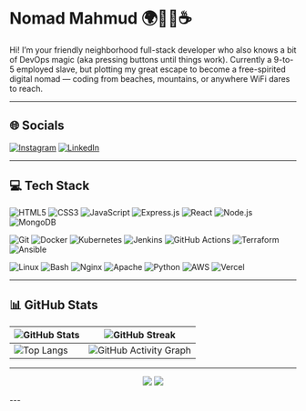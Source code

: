 # Nomad Mahmud 🌍🧑‍💻☕

<div>
  Hi! I’m your friendly neighborhood full-stack developer who also knows a bit of DevOps magic (aka pressing buttons until things work).
  Currently a 9-to-5 employed slave, but plotting my great escape to become a free-spirited digital nomad — coding from beaches, mountains, or anywhere WiFi dares to reach.  
</div>

---

## 🌐 Socials
[![Instagram](https://img.shields.io/badge/Instagram-%23E4405F.svg?logo=Instagram&logoColor=white)](https://instagram.com/nomadmahmud) [![LinkedIn](https://img.shields.io/badge/LinkedIn-%230077B5.svg?logo=linkedin&logoColor=white)](https://linkedin.com/in/am-mahmud/) 

---

## 💻 Tech Stack

<!-- MERN Stack -->
![HTML5](https://img.shields.io/badge/html5-%23E34F26.svg?style=for-the-badge&logo=html5&logoColor=white)
![CSS3](https://img.shields.io/badge/css3-%231572B6.svg?style=for-the-badge&logo=css3&logoColor=white)
![JavaScript](https://img.shields.io/badge/JavaScript-F7DF1E?style=for-the-badge&logo=javascript&logoColor=black)
![Express.js](https://img.shields.io/badge/Express.js-%23404d59.svg?style=for-the-badge&logo=express&logoColor=%2361DAFB) 
![React](https://img.shields.io/badge/React-%2320232a.svg?style=for-the-badge&logo=react&logoColor=%2361DAFB) 
![Node.js](https://img.shields.io/badge/Node.js-43853D?style=for-the-badge&logo=node.js&logoColor=white) 
![MongoDB](https://img.shields.io/badge/MongoDB-%234ea94b.svg?style=for-the-badge&logo=mongodb&logoColor=white) 

<!-- DevOps Tools -->
![Git](https://img.shields.io/badge/git-%23F05033.svg?style=for-the-badge&logo=git&logoColor=white)
![Docker](https://img.shields.io/badge/Docker-2496ED?style=for-the-badge&logo=docker&logoColor=white)
![Kubernetes](https://img.shields.io/badge/Kubernetes-326ce5.svg?style=for-the-badge&logo=kubernetes&logoColor=white)
![Jenkins](https://img.shields.io/badge/Jenkins-D24939?style=for-the-badge&logo=jenkins&logoColor=white)
![GitHub Actions](https://img.shields.io/badge/GitHub_Actions-2088FF?style=for-the-badge&logo=github-actions&logoColor=white)
![Terraform](https://img.shields.io/badge/Terraform-7B42BC?style=for-the-badge&logo=terraform&logoColor=white)
![Ansible](https://img.shields.io/badge/Ansible-EE0000?style=for-the-badge&logo=ansible&logoColor=white)

<!-- Linux SysAdmin -->
![Linux](https://img.shields.io/badge/Linux-FCC624?style=for-the-badge&logo=linux&logoColor=black)
![Bash](https://img.shields.io/badge/Bash-4EAA25?style=for-the-badge&logo=gnu-bash&logoColor=white)
![Nginx](https://img.shields.io/badge/Nginx-009639?style=for-the-badge&logo=nginx&logoColor=white)
![Apache](https://img.shields.io/badge/Apache-D22128?style=for-the-badge&logo=apache&logoColor=white)
![Python](https://img.shields.io/badge/python-3670A0?style=for-the-badge&logo=python&logoColor=ffdd54)
![AWS](https://img.shields.io/badge/AWS-%23FF9900.svg?style=for-the-badge&logo=amazon-aws&logoColor=white)
![Vercel](https://img.shields.io/badge/vercel-%23000000.svg?style=for-the-badge&logo=vercel&logoColor=white)

---

## 📊 GitHub Stats

|![GitHub Stats](https://github-readme-stats.vercel.app/api?username=am-mahmud&show_icons=true&theme=tokyonight&hide_border=false) | ![GitHub Streak](https://github-readme-streak-stats.herokuapp.com/?user=am-mahmud&theme=tokyonight&hide_border=false) |
| --- | --- |
| ![Top Langs](https://github-readme-stats.vercel.app/api/top-langs/?username=am-mahmud&layout=compact&theme=tokyonight&hide_border=false) | ![GitHub Activity Graph](https://github-readme-activity-graph.vercel.app/graph?&theme=tokyo-night) |

---

<p align="center">
  <img src="https://img.shields.io/badge/Coding%20Journey-In%20Progress-blueviolet?style=for-the-badge&logo=github" />
  <img src="https://img.shields.io/badge/Powered%20by-Asif%20&%20Mahmud-FF5733?style=for-the-badge" />
</p>
---

